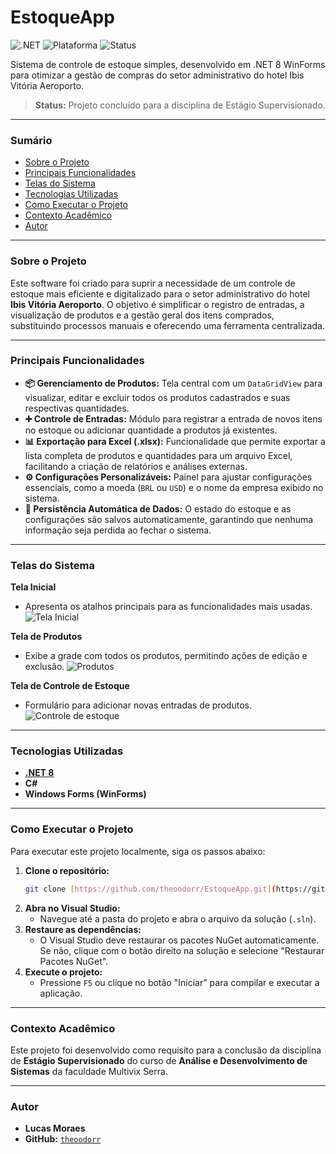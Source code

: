 # EstoqueApp

![.NET](https://img.shields.io/badge/.NET-8-blueviolet)
![Plataforma](https://img.shields.io/badge/Platform-Windows-0078D6)
![Status](https://img.shields.io/badge/Status-Concluído-brightgreen)

Sistema de controle de estoque simples, desenvolvido em .NET 8 WinForms para otimizar a gestão de compras do setor administrativo do hotel Ibis Vitória Aeroporto.

> **Status:** Projeto concluído para a disciplina de Estágio Supervisionado.

---

### Sumário
* [Sobre o Projeto](#sobre-o-projeto)
* [Principais Funcionalidades](#principais-funcionalidades)
* [Telas do Sistema](#telas-do-sistema)
* [Tecnologias Utilizadas](#tecnologias-utilizadas)
* [Como Executar o Projeto](#como-executar-o-projeto)
* [Contexto Acadêmico](#contexto-acadêmico)
* [Autor](#autor)

---

### Sobre o Projeto

Este software foi criado para suprir a necessidade de um controle de estoque mais eficiente e digitalizado para o setor administrativo do hotel **Ibis Vitória Aeroporto**. O objetivo é simplificar o registro de entradas, a visualização de produtos e a gestão geral dos itens comprados, substituindo processos manuais e oferecendo uma ferramenta centralizada.

---

### Principais Funcionalidades

* **📦 Gerenciamento de Produtos:** Tela central com um `DataGridView` para visualizar, editar e excluir todos os produtos cadastrados e suas respectivas quantidades.
* **➕ Controle de Entradas:** Módulo para registrar a entrada de novos itens no estoque ou adicionar quantidade a produtos já existentes.
* **📊 Exportação para Excel (.xlsx):** Funcionalidade que permite exportar a lista completa de produtos e quantidades para um arquivo Excel, facilitando a criação de relatórios e análises externas.
* **⚙️ Configurações Personalizáveis:** Painel para ajustar configurações essenciais, como a moeda (`BRL` ou `USD`) e o nome da empresa exibido no sistema.
* **💾 Persistência Automática de Dados:** O estado do estoque e as configurações são salvos automaticamente, garantindo que nenhuma informação seja perdida ao fechar o sistema.

---

### Telas do Sistema

**Tela Inicial**
* Apresenta os atalhos principais para as funcionalidades mais usadas.
![Tela Inicial](image.png)

**Tela de Produtos**
* Exibe a grade com todos os produtos, permitindo ações de edição e exclusão.
![Produtos](image-1.png)

**Tela de Controle de Estoque**
* Formulário para adicionar novas entradas de produtos.
![Controle de estoque](image-2.png)

---

### Tecnologias Utilizadas

* **[.NET 8](https://dotnet.microsoft.com/pt-br/download/dotnet/8.0)**
* **C#**
* **Windows Forms (WinForms)**

---

### Como Executar o Projeto

Para executar este projeto localmente, siga os passos abaixo:

1.  **Clone o repositório:**
    ```bash
    git clone [https://github.com/theoodorr/EstoqueApp.git](https://github.com/theoodorr/EstoqueApp.git)
    ```
2.  **Abra no Visual Studio:**
    * Navegue até a pasta do projeto e abra o arquivo da solução (`.sln`).
3.  **Restaure as dependências:**
    * O Visual Studio deve restaurar os pacotes NuGet automaticamente. Se não, clique com o botão direito na solução e selecione "Restaurar Pacotes NuGet".
4.  **Execute o projeto:**
    * Pressione `F5` ou clique no botão "Iniciar" para compilar e executar a aplicação.

---

### Contexto Acadêmico

Este projeto foi desenvolvido como requisito para a conclusão da disciplina de **Estágio Supervisionado** do curso de **Análise e Desenvolvimento de Sistemas** da faculdade Multivix Serra.

---

### Autor

* **Lucas Moraes**
* **GitHub:** [`theoodorr`](https://github.com/theoodorr)